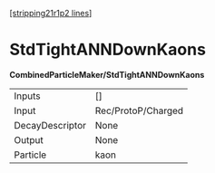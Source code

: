 [[stripping21r1p2 lines]](./stripping21r1p2-index)

# StdTightANNDownKaons

**CombinedParticleMaker/StdTightANNDownKaons**

|                 |                    |
|-----------------|--------------------|
| Inputs          | []               |
| Input           | Rec/ProtoP/Charged |
| DecayDescriptor | None               |
| Output          | None               |
| Particle        | kaon               |
